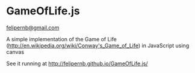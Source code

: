 # GameOfLife.js
<felipernb@gmail.com>

A simple implementation of the Game of Life (http://en.wikipedia.org/wiki/Conway's_Game_of_Life) in JavaScript using canvas

See it running at http://felipernb.github.io/GameOfLife.js/
